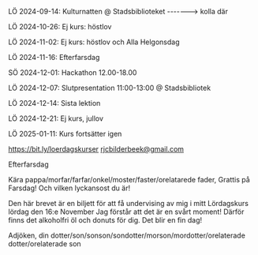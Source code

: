 LÖ 2024-09-14:
Kulturnatten
@ Stadsbiblioteket
-------> kolla där

LÖ 2024-10-26:
Ej kurs: höstlov

LÖ 2024-11-02:
Ej kurs: höstlov
och Alla Helgonsdag

LÖ 2024-11-16:
Efterfarsdag

SÖ 2024-12-01:
Hackathon
12.00-18.00

LÖ 2024-12-07:
Slutpresentation
11:00-13:00
@ Stadsbibliotek

LÖ 2024-12-14:
Sista lektion

LÖ 2024-12-21:
Ej kurs, jullov

LÖ 2025-01-11:
Kurs fortsätter igen

<https://bit.ly/loerdagskurser>
<rjcbilderbeek@gmail.com>

Efterfarsdag

Kära pappa/morfar/farfar/onkel/moster/faster/orelatarede fader,
Grattis på Farsdag! Och vilken lyckansost du är!

Den här brevet är en biljett för att få
undervising av mig i mitt Lördagskurs lördag den 16:e
November
Jag förstår att det är en svårt moment!
Därför finns det alkoholfri öl och donuts
för dig.
Det blir en fin dag!

Adjöken, din dotter/son/sonson/sondotter/morson/mordotter/orelaterade dotter/orelaterade son
